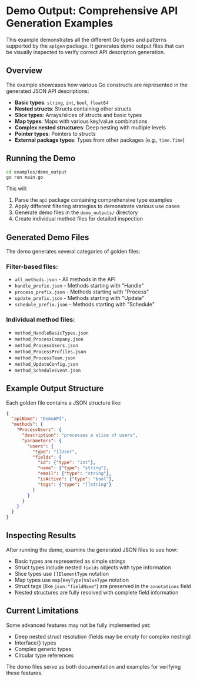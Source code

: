 # Demo Output: Comprehensive API Generation Examples

This example demonstrates all the different Go types and patterns supported by the `apigen` package. It generates demo output files that can be visually inspected to verify correct API description generation.

## Overview

The example showcases how various Go constructs are represented in the generated JSON API descriptions:

- **Basic types**: `string`, `int`, `bool`, `float64`
- **Nested structs**: Structs containing other structs
- **Slice types**: Arrays/slices of structs and basic types
- **Map types**: Maps with various key/value combinations
- **Complex nested structures**: Deep nesting with multiple levels
- **Pointer types**: Pointers to structs
- **External package types**: Types from other packages (e.g., `time.Time`)

## Running the Demo

```bash
cd examples/demo_output
go run main.go
```

This will:
1. Parse the `api` package containing comprehensive type examples
2. Apply different filtering strategies to demonstrate various use cases
3. Generate demo files in the `demo_outputs/` directory
4. Create individual method files for detailed inspection

## Generated Demo Files

The demo generates several categories of golden files:

### Filter-based files:
- `all_methods.json` - All methods in the API
- `handle_prefix.json` - Methods starting with "Handle"
- `process_prefix.json` - Methods starting with "Process"
- `update_prefix.json` - Methods starting with "Update"
- `schedule_prefix.json` - Methods starting with "Schedule"

### Individual method files:
- `method_HandleBasicTypes.json`
- `method_ProcessCompany.json`
- `method_ProcessUsers.json`
- `method_ProcessProfiles.json`
- `method_ProcessTeam.json`
- `method_UpdateConfig.json`
- `method_ScheduleEvent.json`

## Example Output Structure

Each golden file contains a JSON structure like:

```json
{
  "apiName": "DemoAPI",
  "methods": {
    "ProcessUsers": {
      "description": "processes a slice of users",
      "parameters": {
        "users": {
          "type": "[]User",
          "fields": {
            "id": {"type": "int"},
            "name": {"type": "string"},
            "email": {"type": "string"},
            "isActive": {"type": "bool"},
            "tags": {"type": "[]string"}
          }
        }
      }
    }
  }
}
```

## Inspecting Results

After running the demo, examine the generated JSON files to see how:

- Basic types are represented as simple strings
- Struct types include nested `fields` objects with type information
- Slice types use `[]ElementType` notation
- Map types use `map[KeyType]ValueType` notation
- Struct tags (like `json:"fieldName"`) are preserved in the `annotations` field
- Nested structures are fully resolved with complete field information

## Current Limitations

Some advanced features may not be fully implemented yet:
- Deep nested struct resolution (fields may be empty for complex nesting)
- Interface{} types
- Complex generic types
- Circular type references

The demo files serve as both documentation and examples for verifying these features.</content>
